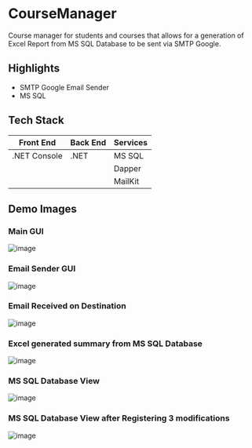 # CourseManager
Course manager for students and courses that allows for a generation of Excel Report from MS SQL Database to be sent via SMTP Google.

## Highlights
- SMTP Google Email Sender
- MS SQL

## Tech Stack
| Front End  | Back End | Services |
|------------|----------|----------|
| .NET Console       | .NET     | MS SQL  |
|        |      | Dapper |
|       |      | MailKit  |

## Demo Images

### Main GUI
![image](https://user-images.githubusercontent.com/87340855/230427054-f994da89-3342-4449-9e3d-4a1f2f851ae7.png)

### Email Sender GUI
![image](https://user-images.githubusercontent.com/87340855/230427321-76b5f9ca-11be-43b5-8eff-13b0dc088ad6.png)

### Email Received on Destination
![image](https://user-images.githubusercontent.com/87340855/230426734-b54c7b6b-a75b-4bbf-905c-f9122ebb9171.png)

### Excel generated summary from MS SQL Database
![image](https://user-images.githubusercontent.com/87340855/230426810-d7139a6d-cabb-42c6-895f-67fba902c98b.png)

### MS SQL Database View
![image](https://user-images.githubusercontent.com/87340855/230426888-1ce0986a-6753-421d-9e0b-49bb0d92aa0e.png)

### MS SQL Database View after Registering 3 modifications
![image](https://user-images.githubusercontent.com/87340855/230426957-66bdbd5b-77dd-431c-a17a-adb21cbaa700.png)
